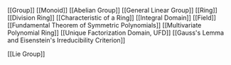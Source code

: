 [[Group]]
[[Monoid]]
[[Abelian Group]]
[[General Linear Group]]
[[Ring]]
[[Division Ring]]
[[Characteristic of a Ring]]
[[Integral Domain]]
[[Field]]
[[Fundamental Theorem of Symmetric Polynomials]]
[[Multivariate Polynomial Ring]]
[[Unique Factorization Domain, UFD]]
[[Gauss's Lemma and Eisenstein's Irreducibility Criterion]]

[[Lie Group]]